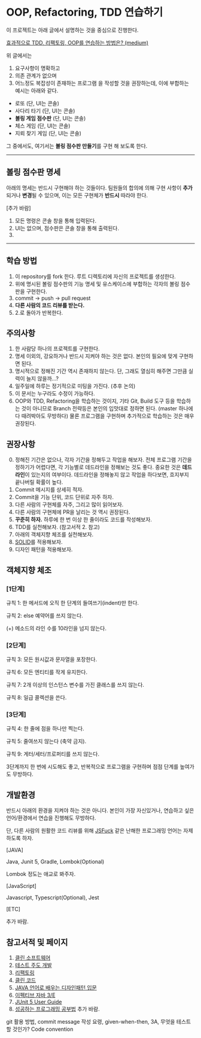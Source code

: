 # OOP, Refactoring, TDD 연습하기

이 프로젝트는 아래 글에서 설명하는 것을 중심으로 진행한다.

[효과적으로 TDD, 리팩토링, OOP를 연습하는 방법은? (medium)](https://medium.com/@codesquad_yoda/효과적으로-tdd-리팩토링-oop를-연습하는-방법은-7ecc9ddb5d45)

위 글에서는 
1. 요구사항이 명확하고
2. 의존 관계가 없으며
3. 어느정도 복잡성이 존재하는 프로그램
을 작성할 것을 권장하는데, 이에 부합하는 예시는 아래와 같다.

- 로또 (단, UI는 콘솔)
- 사다리 타기 (단, UI는 콘솔)
- **볼링 게임 점수판** (단, UI는 콘솔)
- 체스 게임 (단, UI는 콘솔)
- 지뢰 찾기 게임 (단, UI는 콘솔)

그 중에서도, 여기서는 **볼링 점수판 만들기**를 구현 해 보도록 한다. 

---

## 볼링 점수판 명세
아래의 명세는 반드시 구현해야 하는 것들이다.
팀원들의 합의에 의해 구현 사항이 **추가**되거나 **변경**될 수 있으며, 
이는 모든 구현체가 **반드시** 따라야 한다.

[추가 바람]
1. 모든 명령은 콘솔 창을 통해 입력된다.
2. UI는 없으며, 점수판은 콘솔 창을 통해 출력된다.
3. 

---

## 학습 방법
1. 이 repository를 fork 한다. 루트 디렉토리에 자신의 프로젝트를 생성한다.
2. 위에 명시된 볼링 점수판의 기능 명세 및 유스케이스에 부합하는 각자의 볼링 점수판을 구현한다.
3. commit -> push -> pull request 
4. **다른 사람의 코드 리뷰를 받는다.** 
5. 2.로 돌아가 반복한다. 


## 주의사항
1. 한 사람당 하나의 프로젝트를 구현한다.
2. 명세 이외의, 강요하거나 반드시 지켜야 하는 것은 없다. 본인의 필요에 맞게 구현하면 된다.  
3. 명시적으로 정해진 기간 역시 존재하지 않는다. 단, 그래도 열심히 해주면 그만큼 실력이 늘지 않을까...?
4. 일주일에 하루는 정기적으로 미팅을 가진다. (추후 논의)
5. 이 문서는 누구라도 수정이 가능하다.
6. OOP와 TDD, Refactoring을 학습하는 것이지, 기타 Git, Build 도구 등을 학습하는 것이 아니므로 
Branch 전략등은 본인의 입맛대로 정하면 된다. (master 하나에 다 때려박아도 무방하다) 
물론 프로그램을 구현하며 추가적으로 학습하는 것은 매우 권장된다. 



## 권장사항
0. 정해진 기간은 없으나, 각자 기간을 정해두고 작업을 해보자. 
전체 프로그램 기간을 정하기가 어렵다면, 각 기능별로 데드라인을 정해보는 것도 좋다. 
중요한 것은 **데드라인**이 있는지의 여부이다. 데드라인을 정해놓지 않고 작업을 하다보면, 흐지부지 끝나버릴 확률이 높다.
1. Commit 메시지를 상세히 적자.
2. Commit을 기능 단위, 코드 단위로 자주 하자.
3. 다른 사람의 구현체를 자주, 그리고 많이 읽어보자. 
4. 다른 사람의 구현체에 PR을 날리는 것 역시 권장된다.
5. **꾸준히 하자.** 하루에 한 번 이상 한 줄이라도 코드를 작성해보자.
6. TDD를 실천해보자. (참고서적 2. 참고) 
7. 아래의 객체지향 체조를 실천해보자.
8. [SOLID](https://en.wikipedia.org/wiki/SOLID)를 적용해보자.
9. 디자인 패턴을 적용해보자. 



## 객체지향 체조
### [1단계]
규칙 1: 한 메서드에 오직 한 단계의 들여쓰기(indent)만 한다.

규칙 2: else 예약어를 쓰지 않는다.

(+) 메소드의 라인 수를 10라인을 넘지 않는다.

### [2단계]
규칙 3: 모든 원시값과 문자열을 포장한다.

규칙 6: 모든 엔티티를 작게 유지한다.

규칙 7: 2개 이상의 인스턴스 변수를 가진 클래스를 쓰지 않는다.

규칙 8: 일급 콜렉션을 쓴다.

### [3단계]
규칙 4: 한 줄에 점을 하나만 찍는다.

규칙 5: 줄여쓰지 않는다 (축약 금지).

규칙 9: 게터/세터/프로퍼티를 쓰지 않는다.

3단계까지 한 번에 시도해도 좋고, 반복적으로 프로그램을 구현하며 점점 단계를 높여가도 무방하다.  




## 개발환경 
반드시 아래의 환경을 지켜야 하는 것은 아니다. 
본인이 가장 자신있거나, 연습하고 싶은 언어/환경에서 연습을 진행해도 무방하다.

단, 다른 사람의 원활한 코드 리뷰를 위해 [JSFuck](https://namu.wiki/w/JSFuck) 같은 난해한 프로그래밍 언어는 자제하도록 하자. 

[JAVA]

Java, Junit 5, Gradle, Lombok(Optional)

Lombok 정도는 애교로 봐주자.

[JavaScript]

Javascript, Typescript(Optional), Jest

[ETC]

추가 바람.


## 참고서적 및 페이지
1. [클린 소프트웨어](http://www.kyobobook.co.kr/product/detailViewKor.laf?ejkGb=KOR&mallGb=KOR&barcode=9791185890852&orderClick=LEA&Kc=)
2. [테스트 주도 개발](http://www.kyobobook.co.kr/product/detailViewKor.laf?ejkGb=KOR&mallGb=KOR&barcode=9788966261024&orderClick=LAH&Kc=)
3. [리팩토링](http://www.kyobobook.co.kr/product/detailViewKor.laf?ejkGb=KOR&mallGb=KOR&barcode=9788979149715&orderClick=LAH&Kc=)
4. [클린 코드](http://www.kyobobook.co.kr/product/detailViewKor.laf?ejkGb=KOR&mallGb=KOR&barcode=9788966260959&orderClick=LEA&Kc=)
5. [JAVA 언어로 배우는 디자인패턴 입문](http://www.kyobobook.co.kr/product/detailViewKor.laf?ejkGb=KOR&mallGb=KOR&barcode=9788931436914&orderClick=LAH&Kc=)
6. [이펙티브 자바 3/E](http://www.kyobobook.co.kr/product/detailViewKor.laf?ejkGb=KOR&mallGb=KOR&barcode=9788966262281&orderClick=LAH&Kc=)
7. [JUnit 5 User Guide](https://junit.org/junit5/docs/current/user-guide/)
8. [성공하는 프로그래밍 공부법](http://www.kyobobook.co.kr/product/detailViewKor.laf?ejkGb=KOR&mallGb=KOR&barcode=9788997924417&orderClick=LEA&Kc=)
추가 바람.

git 활용 방법, commit message 작성 요령, given-when-then, 3A, 무엇을 테스트할 것인가? Code convention




